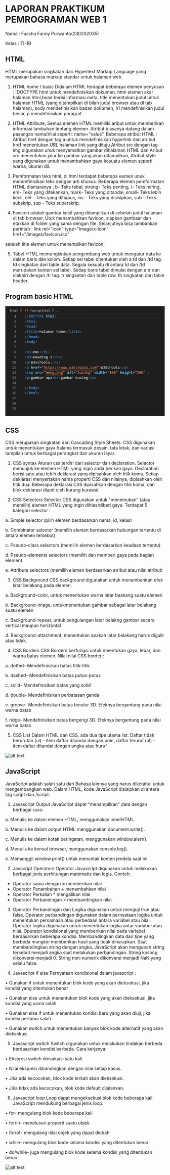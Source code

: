 
# LAPORAN PRAKTIKUM PEMROGRAMAN WEB 1

Nama : Fassha Fanny Purwanto(230202035) 

Kelas : TI-1B

## HTML 
HTML merupakan singkatan dari Hypertext Markup Language yang merupakan bahasa markup standar untuk halaman web.
1) HTML home / basic 
Didalam HTML terdapat beberapa elemen penyusun : !DOCTYPE html untuk mendefinisikan dokumen, html elemen akar halaman html,head  berisi informasi meta, title menentukan judul untuk halaman HTML (yang ditampilkan di bilah judul browser atau di tab halaman), body mendefinisikan badan dokumen, h1 mendefinisikan judul besar, p mendefinisikan paragraf.

2. HTML Attribute, Semua elemen HTML memiliki aribut untuk memberikan informasi tambahan  tentang elemen. Atribut biasanya datang dalam pasangan nama/nilai seperti: name=”value”.
Beberapa atribut HTML : Atribut href dengan tag a untuk mendefinisikan hyperlink dan atribut href menentukan URL halaman link yang dituju Atribut src dengan tag img digunakan unuk menyematkan gambar dihalaman HTML dan Aribut src menentukan jalur ke gambar yang akan ditampilkan, Atribut style yang digunakan untuk menambahkan gaya kesuatu elemen seperti warna, ukuran dll.

3. Pemformatan teks html, di html terdapat beberapa eemen unuk mendefinisikan teks dengan arti khusus. Beberapa elemen pemformatan HTML diantaranya ; b- Teks tebal, strong- Teks penting, i- Teks miring, em- Teks yang ditekankan, mark- Teks yang ditandai, small- Teks lebih kecil, del - Teks yang dihapus, ins - Teks yang disisipkan, sub - Teks subskrip, sup - Teks superskrip.

4. Favicon adalah gambar kecil yang ditampilkan di sebelah judul halaman di tab browser. Utuk menambahkan favicon, siapkan gambaar dan etakkan di folder yang sama dengan file. Selanjutnya bisa tambahkan perintah :
link rel="icon" type="image/x-icon" href="/images/favicon.ico"

setelah title elemen untuk menampikan favicon.

5. Tabel HTML memungkinkan pengembang web untuk mengatur data ke dalam baris dan kolom. Setiap sel tabel ditentukan oleh a td dan /td tag. td singkatan dari table data. Segala sesuatu di antara td dan /td merupakan konten sel tabel. Setiap baris tabel dimulai dengan a tr dan diakhiri dengan /tr tag.  tr singkatan dari table row. th singkatan dari table header.

## Program basic HTML


![alt text](https://github.com/fasshashaa/tugas2-p.web1/blob/main/ss%20code/home.PNG?raw=true)



## CSS
CSS merupakan singkatan dari Cascading Style Sheets. CSS digunakan untuk menentukan gaya halama termasuk desain, tata letak, dan variasi tampilan untuk berbagai perangkat dan ukuran layar. 
1)	CSS syntax
Aturan css terdiri dari selector dan declaration. Selector menunjuk ke elemen HTML yang ingin anda berikan gaya. Declaration berisi satu atau lebih deklarasi yang dipisahkan oleh titik koma. Setiap deklarasi menyertakan nama properti CSS dan nilainya, dipisahkan oleh titik dua. Beberapa deklarasi CSS dipisahkan dengan titik koma, dan blok deklarasi diapit oleh kurung kurawal.

2.	CSS Selectors
Selector CSS digunakan untuk "menemukan" (atau memilih) elemen HTML yang ingin dihias/diberi gaya.
 Terdapat 5 kategori selector :

a.	Simple selector (pilih elemen berdasarkan nama, id, kelas)

b.	Combinator selector (memilih elemen berdasarkan hubungan tertentu di antara elemen tersebut)

c.	Pseudo-class selectors (memilih elemen berdasarkan keadaan tertentu)

d.	Pseudo-elements selectors (memilih dan memberi gaya pada bagian elemen)

e.	Attribute selectors (memilih elemen berdasarkan atribut atau nilai atribut)

3. 	CSS Background
CSS background digunakan untuk menambahkan efek latar belakang pada elemen. 

a.	Background-color, untuk menentukan warna latar beakang suatu elemen

b.	Background-image, untukmenentukan gambar sebagai latar belakang suatu elemen

c.	Background-repeat, untuk pengulangan latar belakng  gambar secara vertical maupun horizontal

d.	Background-attachment, menentukan apakah latar belakang harus digulir atau tidak.

4.	CSS Borders
CSS Borders berfungsi untuk meentukan gaya, lebar, dan warna batas elemen.
Nilai nilai CSS border :

a.	dotted- Mendefinisikan batas titik-titik

b.	dashed- Mendefinisikan batas putus-putus

c.	solid- Mendefinisikan batas yang solid

d.	double- Mendefinisikan perbatasan ganda

e.	groove- Mendefinisikan batas beralur 3D. Efeknya bergantung pada nilai warna batas

f.	ridge- Mendefinisikan batas bergerigi 3D. Efeknya bergantung pada nilai warna batas

5.	CSS List
Dalam HTML dan CSS, ada dua tipe utama list: Daftar tidak berurutan (ul) - item daftar ditandai dengan poin, daftar terurut (ol) - item daftar ditandai dengan angka atau huruf


![alt text](?raw=true)


## JavaScript
JavaScript adalah salah satu dari Bahasa lainnya yang harus diketahui untuk mengembangkan web. 
Dalam HTML, kode JavaScript disisipkan di antara tag script dan /script. 

1)	Javascript Output
JavaScript dapat "menampilkan" data dengan berbagai cara:

a.	Menulis ke dalam elemen HTML, menggunakan innerHTML.

b.	Menulis ke dalam output HTML menggunakan document.write().

c.	Menulis ke dalam kotak peringatan, menggunakan window.alert().

d.	Menulis ke konsol browser, menggunakan console.log().

e.	Memanggil window.print() untuk mencetak konten jendela saat ini.

2.	Javacript Operators
Operator Javascript digunakan untuk melakukan berbagai jenis perhitungan matematis dan logis.
Contoh:
-	Operator sama dengan = memberikan nilai
-	Operator Penambahan + menambahkan nilai
-	Operator Perkalian * mengalikan nilai
-	Operator Perbandingan > membandingkan nilai

3. Operator Perbandingan dan Logika digunakan untuk menguji true atau false. Operator perbandingan digunakan dalam pernyataan logika untuk menentukan persamaan atau perbedaan antara variabel atau nilai. Operator logika digunakan untuk menentukan logika antar variabel atau nilai. Operator kondisional yang memberikan nilai pada variabel berdasarkan beberapa kondisi.
Membandingkan data dari tipe yang berbeda mungkin memberikan hasil yang tidak diharapkan.
Saat membandingkan string dengan angka, JavaScript akan mengubah string tersebut menjadi angka saat melakukan perbandingan. String kosong dikonversi menjadi 0. String non-numerik dikonversi menjadi NaN yang selalu false.

4.	Javascript if else
Pernyataan kondisional dalam javascript :

•	Gunakan if untuk menentukan blok kode yang akan dieksekusi, jika kondisi yang ditentukan benar

•	Gunakan else untuk menentukan blok kode yang akan dieksekusi, jika kondisi yang sama salah

•	Gunakan else if untuk menentukan kondisi baru yang akan diuji, jika kondisi pertama salah

•	Gunakan switch untuk menentukan banyak blok kode alternatif yang akan dieksekusi

5.	Javascript switch
Switch digunakan untuk melakukan tindakan berbeda berdasarkan kondisi berbeda. 
 Cara kerjanya:

•	Ekspresi switch dievaluasi satu kali.

•	Nilai ekspresi dibandingkan dengan nilai setiap kasus.

•	Jika ada kecocokan, blok kode terkait akan dieksekusi.

•	Jika tidak ada kecocokan, blok kode default dijalankan.

6.	Javascript loop
Loop dapat mengeksekusi blok kode beberapa kali. 
JavaScript mendukung berbagai jenis loop:

•	for- mengulang blok kode beberapa kali

•	for/in- menelusuri properti suatu objek

•	for/of- mengulang nilai objek yang dapat diubah

•	while- mengulang blok kode selama kondisi yang ditentukan benar

•	do/while- juga mengulang blok kode selama kondisi yang ditentukan benar


![alt text](?raw=true)

